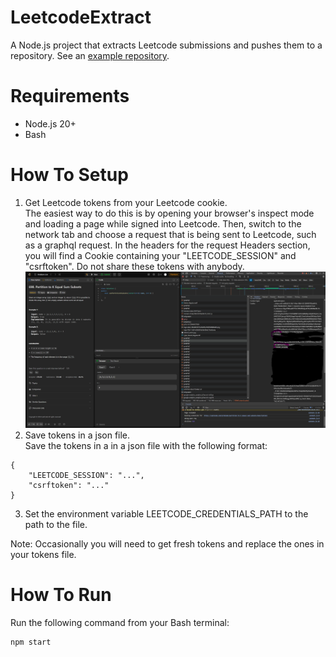 # LeetcodeExtract
A Node.js project that extracts Leetcode submissions and pushes them to a repository. See an [example repository](https://github.com/bsheth711/LeetcodeSolutions).

# Requirements
- Node.js 20+
- Bash

# How To Setup
1. Get Leetcode tokens from your Leetcode cookie.  
The easiest way to do this is by opening your browser's inspect mode and loading a page while signed into Leetcode. Then, switch to the network tab and choose a request that is being sent to Leetcode, such as a graphql request. In the headers for the request Headers section, you will find a Cookie containing your "LEETCODE_SESSION" and "csrftoken". Do not share these tokens with anybody.
![tokens](./leetcodetokens.png)
2. Save tokens in a json file.  
Save the tokens in a in a json file with the following format:
```
{
	"LEETCODE_SESSION": "...",
	"csrftoken": "..."
}
```

3. Set the environment variable LEETCODE_CREDENTIALS_PATH to the path to the file.  

Note: Occasionally you will need to get fresh tokens and replace the ones in your tokens file.
# How To Run
Run the following command from your Bash terminal:
```
npm start
```